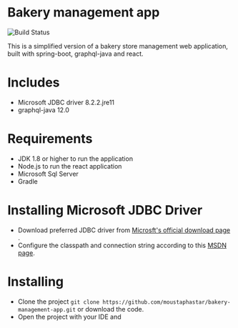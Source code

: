 # Bakery management app
![Build Status](https://github.com/moustaphastar/bakery-management-app/workflows/Java%20CI%20with%20Gradle/badge.svg?branch=main)

This is a simplified version of a bakery store management web application, built with spring-boot, graphql-java and
react.

# Includes

- Microsoft JDBC driver 8.2.2.jre11
- graphql-java 12.0

# Requirements

- JDK 1.8 or higher to run the application
- Node.js to run the react application
- Microsoft Sql Server
- Gradle

# Installing Microsoft JDBC Driver

- Download preferred JDBC driver
  from [Microsft's official download page](https://docs.microsoft.com/en-us/sql/connect/jdbc/download-microsoft-jdbc-driver-for-sql-server?view=sql-server-ver15)
  .
- Configure the classpath and connection string according to
  this [MSDN page](https://docs.microsoft.com/en-us/sql/connect/jdbc/building-the-connection-url?view=sql-server-ver15).

# Installing

- Clone the project `git clone https://github.com/moustaphastar/bakery-management-app.git` or download the code.
- Open the project with your IDE and 
